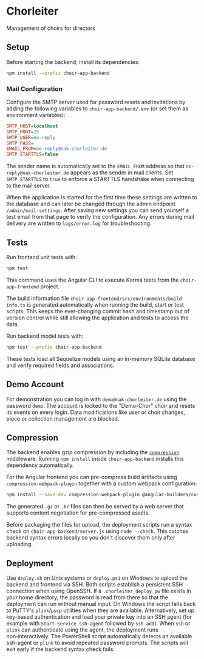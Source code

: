 # Chorleiter

Management of choirs for directors

## Setup

Before starting the backend, install its dependencies:

```bash
npm install --prefix choir-app-backend
```

### Mail Configuration

Configure the SMTP server used for password resets and invitations by adding the
following variables to `choir-app-backend/.env` (or set them as environment
variables):

```ini
SMTP_HOST=localhost
SMTP_PORT=25
SMTP_USER=no-reply
SMTP_PASS=
EMAIL_FROM=no-reply@nak-chorleiter.de
SMTP_STARTTLS=false
```
The sender name is automatically set to the `EMAIL_FROM` address so that
`no-reply@nak-chorleiter.de` appears as the sender in mail clients.
Set `SMTP_STARTTLS` to `true` to enforce a STARTTLS handshake when connecting to the mail server.

When the application is started for the first time these settings are written to
the database and can later be changed through the admin endpoint
`/admin/mail-settings`.
After saving new settings you can send yourself a test email from that page to verify the configuration.
Any errors during mail delivery are written to `logs/error.log` for troubleshooting.

## Tests

Run frontend unit tests with:

```bash
npm test
```

This command uses the Angular CLI to execute Karma tests from the `choir-app-frontend` project.

The build information file `choir-app-frontend/src/environments/build-info.ts` is generated automatically when running the build, start or test scripts. This keeps the ever-changing commit hash and timestamp out of version control while still allowing the application and tests to access the data.

Run backend model tests with:

```bash
npm test --prefix choir-app-backend
```

These tests load all Sequelize models using an in-memory SQLite database and
verify required fields and associations.

## Demo Account

For demonstration you can log in with `demo@nak-chorleiter.de` using the password `demo`.
The account is locked to the "Demo-Chor" choir and resets its events on every login.
Data modifications like user or choir changes, piece or collection management are blocked.

## Compression

The backend enables gzip compression by including the
[`compression`](https://www.npmjs.com/package/compression) middleware. Running
`npm install` inside `choir-app-backend` installs this dependency automatically.

For the Angular frontend you can pre-compress build artifacts using
`compression-webpack-plugin` together with a custom webpack configuration:

```bash
npm install --save-dev compression-webpack-plugin @angular-builders/custom-webpack
```

The generated `.gz` or `.br` files can then be served by a web server that
supports content negotiation for pre-compressed assets.

Before packaging the files for upload, the deployment scripts run a syntax check
on `choir-app-backend/server.js` using `node --check`. This catches backend
syntax errors locally so you don't discover them only after uploading.

## Deployment

Use `deploy.sh` on Unix systems or `deploy.ps1` on Windows to upload the backend
and frontend via SSH. Both scripts establish a persistent SSH connection when
using OpenSSH. If a `.chorleiter_deploy_pw` file exists in your home directory,
the password is read from there so that the deployment can run without manual
input. On Windows the script falls back to PuTTY's `plink`/`pscp` utilities when
they are available. Alternatively, set up key-based authentication and load your
private key into an SSH agent (for example with `Start-Service ssh-agent`
followed by `ssh-add`). When `ssh` or `plink` can authenticate using the agent,
the deployment runs non‑interactively. The PowerShell script automatically
detects an available ssh-agent or `plink` to avoid repeated password prompts.
The scripts will exit early if the backend syntax check fails.
